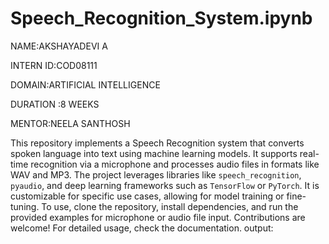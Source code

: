 # Speech_Recognition_System.ipynb
NAME:AKSHAYADEVI A

INTERN ID:COD08111

DOMAIN:ARTIFICIAL INTELLIGENCE

DURATION :8 WEEKS

MENTOR:NEELA SANTHOSH

This repository implements a Speech Recognition system that converts spoken language into text using machine learning models. It supports real-time recognition via a microphone and processes audio files in formats like WAV and MP3. The project leverages libraries like `speech_recognition`, `pyaudio`, and deep learning frameworks such as `TensorFlow` or `PyTorch`. It is customizable for specific use cases, allowing for model training or fine-tuning. To use, clone the repository, install dependencies, and run the provided examples for microphone or audio file input. Contributions are welcome! For detailed usage, check the documentation.
output: 


